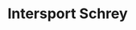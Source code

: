 ---
title: "Intersport Schrey"
url: /pforzheim/intersport-schrey-karlsruher-strasse/
shop: Sport
---